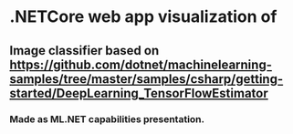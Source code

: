 # .NETCore web app visualization of
## Image classifier based on https://github.com/dotnet/machinelearning-samples/tree/master/samples/csharp/getting-started/DeepLearning_TensorFlowEstimator
### Made as ML.NET capabilities presentation.